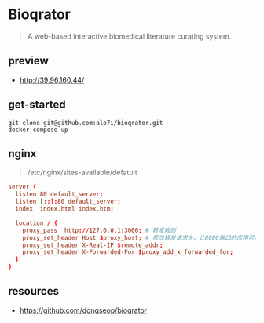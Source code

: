 # Bioqrator
> A web-based interactive biomedical literature curating system.

## preview
- http://39.96.160.44/

## get-started
```shell
git clone git@github.com:alo7i/bioqrator.git
docker-compose up
```

## nginx
> /etc/nginx/sites-available/defatult
```conf
server {
  listen 80 default_server;
  listen [::]:80 default_server;
  index  index.html index.htm;

  location / {
    proxy_pass  http://127.0.0.1:3000; # 转发规则
    proxy_set_header Host $proxy_host; # 修改转发请求头，让8080端口的应用可以受到真实的请求
    proxy_set_header X-Real-IP $remote_addr;
    proxy_set_header X-Forwarded-For $proxy_add_x_forwarded_for;
  }
}
```

## resources
- https://github.com/dongseop/bioqrator